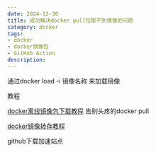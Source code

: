 ```yaml
---
date: 2024-12-30
title: 成功解决docker pull拉取不到镜像的问题
category: docker
tags:
- docker
- docker镜像包
- GitHub Action
description: 
---
```




通过docker load -i 镜像名称   来加载镜像

教程

[docker离线镜像包下载教程](https://www.bilibili.com/video/BV1EZ421M7mL/?vd_source=eeafc122e79dfe6a0bfe522ccbf70951) 告别头疼的docker pull

[docker镜像转存教程](https://www.bilibili.com/video/BV1Zn4y19743/?vd_source=eeafc122e79dfe6a0bfe522ccbf70951)

github下载加速站点
